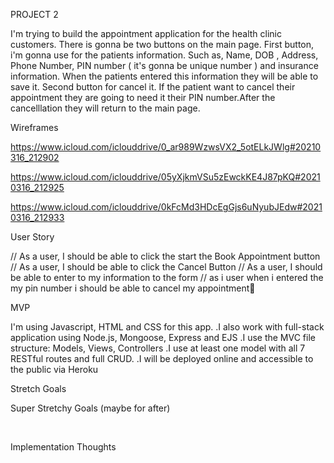 PROJECT 2


I'm trying to build the appointment application for the health clinic customers. There is gonna be two buttons on the main page. First button, i'm gonna use for the patients information. Such as, Name, DOB , Address, Phone Number, PIN number ( it's gonna be unique number ) and insurance information. When the patients entered this information they will be able to save it. Second button for cancel it. If the patient want to cancel their appointment they are going to need it their PIN number.After the cancelllation they will return to the main page.


Wireframes

https://www.icloud.com/iclouddrive/0_ar989WzwsVX2_5otELkJWlg#20210316_212902

https://www.icloud.com/iclouddrive/05yXjkmVSu5zEwckKE4J87pKQ#20210316_212925

https://www.icloud.com/iclouddrive/0kFcMd3HDcEgGjs6uNyubJEdw#20210316_212933

User Story

// As a user, I should be able to click the start the Book Appointment button // As a user, I should be able to click the Cancel Button // As a user, I should be able to enter to my information to the form // as i user when i entered the my pin number i should be able to cancel my appointment

MVP

 I'm using Javascript, HTML and CSS for this app.
.I also work with full-stack application using Node.js, Mongoose, Express and EJS
.I use the MVC file structure: Models, Views, Controllers
.I use at least one model with all 7 RESTful routes and full CRUD.
.I will be deployed online and accessible to the public via Heroku


Stretch Goals


Super Stretchy Goals (maybe for after)

​

Implementation Thoughts
